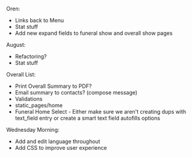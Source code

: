 Oren:
* Links back to Menu
* Stat stuff
* Add new expand fields to funeral show and overall show pages

August:
* Refactoring?
* Stat stuff


Overall List:
* Print Overall Summary to PDF?
* Email summary to contacts? (compose message)
* Validations
* static_pages/home
* Funeral Home Select - Either make sure we aren't creating dups with text_field entry or create a smart text field autofills options

Wednesday Morning:
* Add and edit language throughout
* Add CSS to improve user experience
